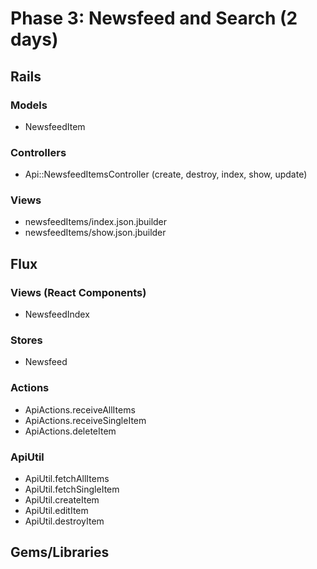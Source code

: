 # Phase 3: Newsfeed and Search (2 days)

## Rails
### Models
* NewsfeedItem


### Controllers
* Api::NewsfeedItemsController (create, destroy, index, show, update)

### Views
* newsfeedItems/index.json.jbuilder
* newsfeedItems/show.json.jbuilder

## Flux
### Views (React Components)
* NewsfeedIndex

### Stores
* Newsfeed

### Actions
* ApiActions.receiveAllItems
* ApiActions.receiveSingleItem
* ApiActions.deleteItem

### ApiUtil
* ApiUtil.fetchAllItems
* ApiUtil.fetchSingleItem
* ApiUtil.createItem
* ApiUtil.editItem
* ApiUtil.destroyItem

## Gems/Libraries
